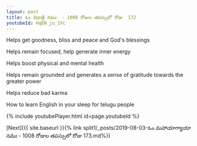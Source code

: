 ```yaml
---
layout: post
title: ఓం విధాత్రే నమః  - 1008 రోజుల తపస్సులో రోజు  172
youtubeId: HqEN_ju_1Vc
---
```

 
 
Helps get goodness, bliss and peace and God's blessings
 
Helps remain focused, help generate inner energy 
 
Helps boost physical and mental health 
 
Helps remain grounded and generates a sense of gratitude towards the greater power 
 
Helps reduce bad karma
 
How to learn English in your sleep for telugu people
 
 
 
 


{% include youtubePlayer.html id=page.youtubeId %}
 
[Next]({{ site.baseurl }}{% link split1/_posts/2019-08-03-ఓం మహాయాగ్యాయా నమః  - 1008 రోజుల తపస్సులో రోజు  173.md%})
 
